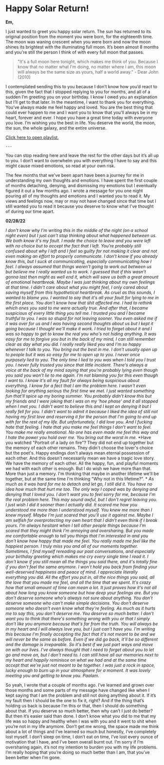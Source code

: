 # Happy Solar Return!

**Em,**

I just wanted to greet you happy solar return. The sun has returned to its original position from the moment you were born, for the eighteenth time. The moon was waning crescent when you were born and now the moon shines its brightest with the illuminating full moon. It’s been almost 8 months and you're still the person I think of with every full moon that passes.
> "It's a full moon here tonight, which makes me think of you. Because I know that no matter what I'm doing, no matter where I am, this moon will always be the same size as yours, half a world away." - Dear John (2010)

I contemplated sending this to you because I don’t know how you’d react to this, given the fact that I stopped replying to you for months, and all of a sudden I’m greeting you on your birthday. I know I owed you an explanation but I’ll get to that later. In the meantime, I want to thank you for everything. You’ve always made me feel happy and loved. You are the best thing that could ever happen to me and I want you to know that you’ll always be in my heart, forever and ever. I hope you have a great time today with everyone you love. I’m wishing you the best in life. You deserve the world, the moon, the sun, the whole galaxy, and the entire universe.

[Click here to open playlist.](https://open.spotify.com/playlist/5aZbP8pGsPGojuWO61yvEu?si=cc30e637ed514d0f&pt=2a100e122f78b73f7354241c18cd8956)

	---
  
You can stop reading here and leave the rest for the other days but it’s all up to you. I don’t want to overwhelm you with everything I have to say and this might cause mixed emotions, so read at your own risk. 
  
The few months that we've been apart have been a journey for me in understanding my own thoughts and emotions. I have spent the first couple of months detaching, denying, and dismissing my emotions but I eventually figured it out a few months ago. I wrote a message for you one night pouring all of my thoughts and emotions and I wanted you to read it. My views and feelings now, may or may not have changed since that time but I still wanted you to read it because you deserve to know what I've thought of during our time apart.

**02/28/22**

*I don't know why I'm writing this in the middle of the night (on a school night even) but I just can't stop thinking about what happened between us. We both know it's my fault. I made the choice to leave and you were left with no choice but to accept the fact that I left. You're probably still confused about why I left and I feel so guilty for not making it clear and not even making an effort to properly communicate. I don't know if you already know this, but I suck at communicating, especially communicating how I feel. I always assumed that things weren't going to work out between us but believe me I really wanted us to work. I guessed that if this wasn't gonna last then might as well end it, which will save us both a great amount of emotional heartbreak. Maybe I was just thinking about my own feelings at that time. I didn't care about what you might feel, I only cared about saving myself from this hypothetical heartbreak.*
*As cruel as this sounds, I wanted to blame you. I wanted to say that it's all your fault for lying to me in the first place. You don't know how that shit affected me. I had to rethink which ones you said to me were actually true. And after that, I became suspicious of every little thing you tell me. I trusted you and I became truthful to you. I was so stupid for not leaving sooner. You even asked me if it was over for us and I was having second thoughts about us but I kept it going because I thought we'll make it work. I tried to forget about it and I was so happy to get to know the real you who's not hiding anything. It was easy for me to forgive you but in the back of my mind, I can still remember clear as day what you did. I really really liked you and I'm so happy whenever I talk to you. You bring out the best in me.*
*I don't usually open up to people but it was so easy for me to open up to you. I never once purposely lied to you. The only time I lied to you was when I told you I trust you. I never fully trusted you since that little incident. There's always a voice at the back of my mind saying that you're probably lying even though you said you won't lie to me again. I'm not blaming you for this even though I want to. I know it's all my fault for always being suspicious about everything. I know for a fact that I am the problem here. I wasn't even looking for anything serious the first time we met. I just wanted something fun that'll spice up my boring summer. You probably didn't know this but my friends and I were joking that I was on my 'hoe phase' and it all stopped when I met you.*
*I didn't want to believe this and I kept on denying it but I really fell for you. I didn't want to admit it because I liked the idea of still not having my first love and reserving it for the person that I'm going to end up with for the rest of my life. But unfortunately, I did love you. And I fucking hate that feeling. I hate that you make me feel things I don't want to feel. You make me really emotional. No one has even made me feel this way and I hate the power you hold over me. You bring out the worst in me.*
*Have you watched "Portrait of a lady on fire"? They did not end up together but the memory of each other remains. They didn't choose the lover's choice but the poet's. Happy endings don't always mean eternal possession of each other. And this doesn't necessarily mean we have a tragic love story. We have the memory of each other. All the happy, fun, and playful moments we had with each other is enough. But I do wish we have more than that. More than just a memory. I'm thinking that maybe in another lifetime we'll be together, but at the same time I'm thinking "Why not in this lifetime?". *
*As much as it was hard for me to detach and let go, I still did it. You have no idea how much that hurt me too. The only way I coped was by denying and denying that I loved you. I don't want you to feel sorry for me, because I'm the real problem here. This may sound awful, but I don't regret leaving you. I just wish I did it sooner than I actually did.*
*It scared me how you understood me more than I understood myself. You knew me more than I knew myself. Maybe I'm just scared that you'll use it against me. Maybe I am selfish for overprotecting my own heart that I didn't even think if I break yours.*
*I'm always hesitant when I tell other people things because I'm scared that they might think I'm annoying and oversharing. But you made me comfortable enough to tell you things that I'm interested in and you don't know how happy that made me feel. You really made me feel like the happiest person.*
*I truly miss you and all of our moments together. Sometimes, I find myself rereading our past conversations, and especially your birthday greeting which makes me cry every single time I read it. I don't know if you still mean all the things you said there, and it's totally fine if you don't feel the same anymore. I won't hold you back from finding your well-deserved happiness and peace of mind.*
*I appreciate literally everything you did. All the effort you put in, all the nice things you said, all the love that you made me feel, and all the time that we spent. It's crazy how that small amount of time can mean a lot. It just proves how it's not all about how long you know someone but how deep your feelings are.*
*But you don't deserve someone who's always not sure about anything. You don't deserve someone who can't make simple decisions. You don't deserve someone who doesn't even know what they're feeling. As much as it hurts me to say this, you don't deserve me. You deserve so much better.*
*I don't want you to think that there's something wrong with you or that I simply don't like you anymore because that's far from the truth. You will always be in my heart and I will always love you, but I just can't have you.*
*I'm writing this because I'm finally accepting the fact that it's not meant to be and we will never be the same as before. Even if we did go back, it'll be so different and the damage is irreparable. So it's best if we just part ways and move on with our lives. I've always thought that I need to forget about you to let go and move on, but I don't need to. I can still have all our memories next to my heart and happily reminisce on what we had and at the same time accept that we're just not meant to be together. I was just a rock in space, lucky enough to burn up in your atmosphere for a moment. It was lovely meeting you and getting to know you. Paalam.*

So yeah, I wrote that a couple of months ago. I’ve learned and grown over those months and some parts of my message have changed like when I kept saying that I am the problem and still not doing anything about it. If it’s my fault then I should be the one to fix it, right? And if the thing that’s holding us back is because I’m this or that, then I should do something about that. If you deserve so much better, then why can’t I just do better? But then it’s easier said than done.
I don’t know what you did to me that my life was so happy and healthy when I was with you and it went to shit when you’re not in my life anymore. Don’t get me wrong, the space made me think about a lot of things and I’ve learned so much but honestly, I’ve completely lost myself. I don’t sleep on time, I don’t eat on time, I’ve lost every ounce of motivation that I have, and I’ve been overall burnt out. I’m sorry if I’m oversharing again, it’s not my intention to burden you with my life problems. I’m really hoping that you’re doing so much better than I am, that you’ve been better when I’m gone.
